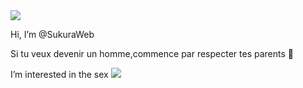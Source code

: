<img src="https://media.discordapp.net/attachments/885601864605921280/904871247660343356/213493.gif" style="max-width: 100%;">
   
   Hi, I’m @SukuraWeb

   Si tu veux devenir un homme,commence par respecter tes parents 🐝

   I’m interested in the sex
<img src="https://media.discordapp.net/attachments/885601864605921280/905593458239107082/15d21c0b21306479545952571089.gif" style="max-width: 100%;">
